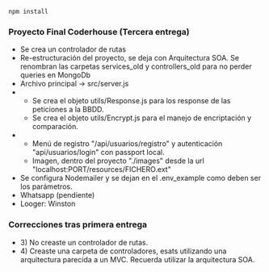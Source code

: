 ````
npm install
````


### Proyecto Final Coderhouse (Tercera entrega)
<ul>
    <li>Se crea un controlador de rutas</li>
    <li>Re-estructuración del proyecto, se deja con Arquitectura SOA. Se renombran las carpetas services_old y controllers_old para no perder queries en MongoDb</li>
    <li>Archivo principal -> src/server.js</li>
    <li>
        <ul>
            <li>Se crea el objeto utils/Response.js para los response de las peticiones a la BBDD.</li>
            <li>Se crea el objeto utils/Encrypt.js para el manejo de encriptación y comparación.</li>
        </ul>
    </li>
    <li>
        <ul>
            <li>Menú de registro "/api/usuarios/registro" y autenticación "api/usuarios/login" con passport local.</li>
            <li>Imagen, dentro del proyecto "./images" desde la url "localhost:PORT/resources/FICHERO.ext"</li>
        </ul>
    </li>
    <li>Se configura Nodemailer y se dejan en el .env_example como deben ser los parámetros.</li>
    <li>Whatsapp (pendiente) </li>
    <li>Looger: Winston</li>

</ul>


### Correcciones tras primera entrega
<ul>
    <li>3) No creaste un controlador de rutas.</li>
    <li>4) Creaste una carpeta de controladores, esats utilizando una arquitectura parecida a un MVC. Recuerda utilizar la arquitectura SOA.</li>
</ul>